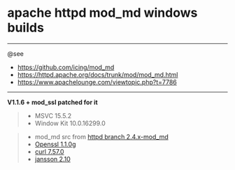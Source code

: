 # apache httpd mod_md windows builds #

----
@see  
- https://github.com/icing/mod_md  
- https://httpd.apache.org/docs/trunk/mod/mod_md.html  
- https://www.apachelounge.com/viewtopic.php?t=7786  

----
**V1.1.6 + mod_ssl patched for it**

> - MSVC 15.5.2  
> - Window Kit 10.0.16299.0    
    
> - mod_md src from [httpd branch 2.4.x-mod_md](https://github.com/apache/httpd/tree/2.4.x-mod_md)  
> - [Openssl 1.1.0g ](https://github.com/openssl/openssl/tree/OpenSSL_1_1_0g)  
> - [curl 7.57.0](https://github.com/curl/curl/tree/curl-7_57_0)  
> - [jansson 2.10 ](https://github.com/akheron/jansson/tree/v2.10)  
> 
